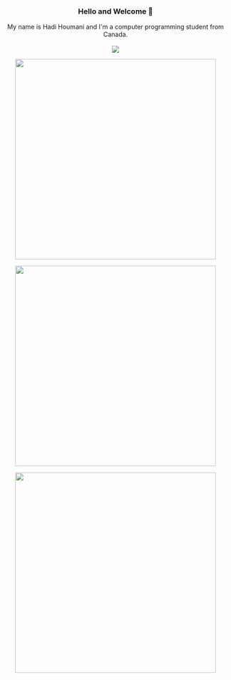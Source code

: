 <h3 align="center">
    Hello and Welcome 👋
</h3>

<p align="center">
My name is Hadi Houmani and I'm a computer programming student from Canada.
    <br/>
    <br/>
    <a href="https://www.linkedin.com/in/hadi-houmani-a09892173/"><img src="https://img.shields.io/badge/-Hadi%20Houmani-blue?style=flat&logo=Linkedin&logoColor=white"/>
    </a>
</p>

<p align="center">
    <img width="450em" src="https://github-readme-stats.vercel.app/api?username=hadihoumani&show_icons=true&include_all_commits=true&count_private=true&hide_border=true&theme=dark" />
</p>

<p align="center">
    <img width="450em" src="https://github-readme-streak-stats.herokuapp.com/?user=hadihoumani&include_all_commits=true&hide_border=true&theme=dark"/>
</p>

<p align="center">
    <img width="450em" src="https://github-readme-stats.vercel.app/api/top-langs/?username=hadihoumani&layout=compact&custom_title=Most%20used%20languages&langs_count=10&include_all_commits=true&hide_progress=true&hide_border=true&theme=dark">
</p>

